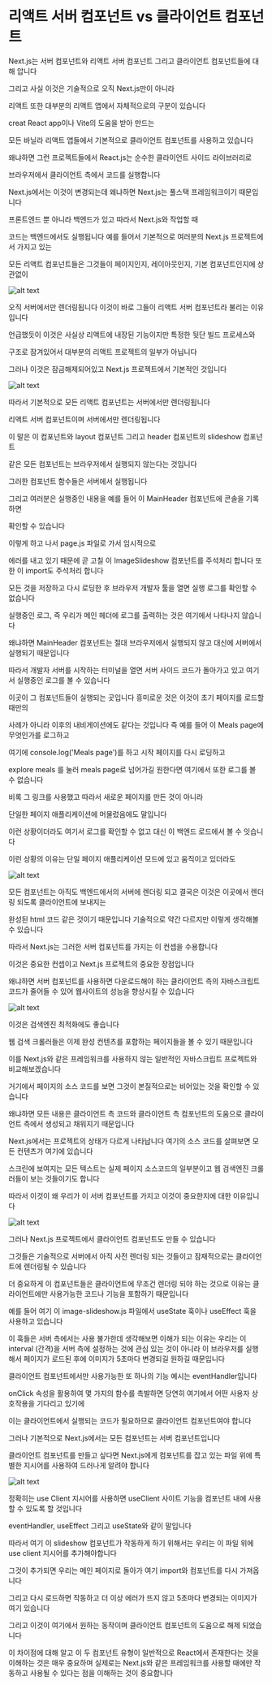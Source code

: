 # 리액트 서버 컴포넌트 vs 클라이언트 컴포넌트

Next.js는 서버 컴포넌트와 리액트 서버 컴포넌트 그리고 클라이언트 컴포넌트들에 대해 압니다

그리고 사실 이것은 기술적으로 오직 Next.js만이 아니라

리액트 또한 대부분의 리액트 앱에서 자체적으로의 구분이 있습니다

creat React app이나 Vite의 도움을 받아 만드는

모든 바닐라 리액트 앱들에서 기본적으로 클라이언트 컴포넌트를 사용하고 있습니다

왜냐하면 그런 프로젝트들에서 React.js는 순수한 클라이언트 사이드 라이브러리로

브라우저에서 클라이언트 측에서 코드를 실행합니다

Next.js에서는 이것이 변경되는데 왜냐하면 Next.js는 풀스택 프레임워크이기 때문입니다

프론트엔드 뿐 아니라 백엔드가 있고 따라서 Next.js와 작업할 때

코드는 백엔드에서도 실행됩니다 예를 들어서 기본적으로 여러분의 Next.js 프로젝트에서 가지고 있는

모든 리액트 컴포넌트들은 그것들이 페이지인지, 레이아웃인지, 기본 컴포넌트인지에 상관없이

![alt text](image-1.png)

오직 서버에서만 렌더링됩니다 이것이 바로 그들이 리액트 서버 컴포넌트라 불리는 이유입니다

언급했듯이 이것은 사실상 리액트에 내장된 기능이지만 특정한 뒷단 빌드 프로세스와

구조로 잠겨있어서 대부분의 리액트 프로젝트의 일부가 아닙니다

그러나 이것은 잠금해제되어있고 Next.js 프로젝트에서 기본적인 것입니다

![alt text](image-2.png)

따라서 기본적으로 모든 리액트 컴포넌트는 서버에서만 렌더링됩니다

리액트 서버 컴포넌트이며 서버에서만 렌더링됩니다

이 말은 이 컴포넌트와 layout 컴포넌트 그리고 header 컴포넌트의 slideshow 컴포넌트

같은 모든 컴포넌트는 브라우저에서 실행되지 않는다는 것입니다

그러한 컴포넌트 함수들은 서버에서 실행됩니다

그리고 여러분은 실행중인 내용을 예를 들어 이 MainHeader 컴포넌트에 콘솔을 기록하면

확인할 수 있습니다

이렇게 하고 나서 page.js 파일로 가서 임시적으로

에러를 내고 있기 때문에 곧 고칠 이 ImageSlideshow 컴포넌트를 주석처리 합니다 또한 이 import도 주석처리 합니다

모든 것을 저장하고 다시 로딩한 후 브라우저 개발자 툴을 열면 실행 로그를 확인할 수 없습니다

실행중인 로그, 즉 우리가 메인 헤더에 로그를 출력하는 것은 여기에서 나타나지 않습니다

왜냐하면 MainHeader 컴포넌트는 절대 브라우저에서 실행되지 않고 대신에 서버에서 실행되기 때문입니다

따라서 개발자 서버를 시작하는 터미널을 열면 서버 사이드 코드가 돌아가고 있고 여기서 실행중인 로그를 볼 수 있습니다

이곳이 그 컴포넌트들이 실행되는 곳입니다 흥미로운 것은 이것이 초기 페이지를 로드할 때만의

사례가 아니라 이후의 내비게이션에도 같다는 것입니다 즉 예를 들어 이 Meals page에 무엇인가를 로그하고

여기에 console.log('Meals page')를 하고 시작 페이지를 다시 로딩하고

explore meals 를 눌러 meals page로 넘어가길 원한다면 여기에서 또한 로그를 볼 수 없습니다

비록 그 링크를 사용했고 따라서 새로운 페이지를 만든 것이 아니라

단일한 페이지 애플리케이션에 머물렀음에도 말입니다

이런 상황이더라도 여기서 로그를 확인할 수 없고 대신 이 백엔드 로드에서 볼 수 잇습니다

이런 상황의 이유는 단일 페이지 애플리케이션 모드에 있고 움직이고 있더라도

![alt text](image-3.png)

모든 컴포넌트는 아직도 백엔드에서의 서버에 렌더링 되고 결국은 이것은 이곳에서 렌더링 되도록 클라이언트에 보내지는

완성된 html 코드 같은 것이기 때문입니다 기술적으로 약간 다르지만 이렇게 생각해볼 수 있습니다

따라서 Next.js는 그러한 서버 컴포넌트를 가지는 이 컨셉을 수용합니다

이것은 중요한 컨셉이고 Next.js 프로젝트의 중요한 장점입니다

왜냐하면 서버 컴포넌트를 사용하면 다운로드해야 하는 클라이언트 측의 자바스크립트 코드가 줄어들 수 있어 웹사이트의 성능을 향상시킬 수 있습니다

![alt text](image-4.png)

이것은 검색엔진 최적화에도 좋습니다

웹 검색 크롤러들은 이제 완성 컨텐츠를 포함하는 페이지들을 볼 수 있기 때문입니다

이를 Next.js와 같은 프레임워크를 사용하지 않는 일반적인 자바스크립트 프로젝트와 비교해보겠습니다

거기에서 페이지의 소스 코드를 보면 그것이 본질적으로는 비어있는 것을 확인할 수 있습니다

왜냐하면 모든 내용은 클라이언트 측 코드와 클라이언트 측 컴포넌트의 도움으로 클라이언트 측에서 생성되고 채워지기 때문입니다

Next.js에서는 프로젝트의 상태가 다르게 나타납니다 여기의 소스 코드를 살펴보면 모든 컨텐츠가 여기에 있습니다

스크린에 보여지는 모든 텍스트는 실제 페이지 소스코드의 일부분이고 웹 검색엔진 크롤러들이 보는 것들이기도 합니다

따라서 이것이 왜 우리가 이 서버 컴포넌트를 가지고 이것이 중요한지에 대한 이유입니다

![alt text](image-5.png)

그러나 Next.js 프로젝트에서 클라이언트 컴포넌트도 만들 수 있습니다

그것들은 기술적으로 서버에서 아직 사전 렌더링 되는 것들이고 잠재적으로는 클라이언트에 렌더링될 수 있습니다

더 중요하게 이 컴포넌트들은 클라이언트에 무조건 렌더링 되야 하는 것으로 이유는 클라이언트에만 사용가능한 코드나 기능을 포함하기 때문입니다

예를 들어 여기 이 image-slideshow.js 파일에서 useState 훅이나 useEffect 훅을 사용하고 있습니다

이 훅들은 서버 측에서는 사용 불가한데 생각해보면 이해가 되는 이유는 우리는 이 interval (간격)을 서버 측에 설정하는 것에 관심 있는 것이 아니라 이 브라우저를 실행해서 페이지가 로드된 후에 이미지가 5초마다 변경되길 원하길 때문입니다

클라이언트 컴포넌트에서만 사용가능한 또 하나의 기능 예시는 eventHandler입니다

onClick 속성을 활용하여 몇 가지의 함수를 촉발하면 당연히 여기에서 어떤 사용자 상호작용을 기다리고 있기에

이는 클라이언트에서 실행되는 코드가 필요하므로 클라이언트 컴포넌트여야 합니다

그러나 기본적으로 Next.js에서는 모든 컴포넌트는 서버 컴포넌트입니다

클라이언트 컴포넌트를 만들고 싶다면 Next.js에게 컴포넌트를 잡고 있는 파일 위에 특별한 지시어를 사용하여 드러나게 알려야 합니다

![alt text](image-6.png)

정확히는 use Client 지시어를 사용하면 useClient 사이트 기능을 컴포넌트 내에 사용할 수 있도록 할 것입니다

eventHandler, useEffect 그리고 useState와 같이 말입니다

따라서 여기 이 slideshow 컴포넌트가 작동하게 하기 위해서는 우리는 이 파일 위에 use client 지시어를 추가해야합니다

그것이 추가되면 우리는 메인 페이지로 돌아가 여기 import와 컴포넌트를 다시 가져옵니다

그리고 다시 로드하면 작동하고 더 이상 에러가 뜨지 않고 5초마다 변경되는 이미지가 여기 있습니다

그리고 이것이 여기에서 원하는 동작이며 클라이언트 컴포넌트의 도움으로 해제 되었습니다

이 차이점에 대해 알고 이 두 컴포넌트 유형이 일반적으로 React에서 존재한다는 것을 이해하는 것은 매우 중요하며 실제로는 Next.js와 같은 프레임워크를 사용할 때에만 작동하고 사용될 수 있다는 점을 이해하는 것이 중요합니다
